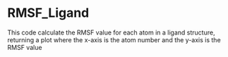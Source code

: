 # RMSF_Ligand
This code calculate the RMSF value for each atom in a ligand structure, returning a plot where the x-axis is the atom number and the y-axis is the RMSF value
